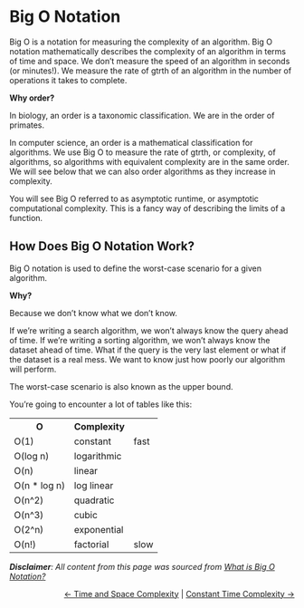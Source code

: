 # Big O Notation

Big O is a notation for measuring the complexity of an algorithm. Big O notation mathematically describes the complexity of an algorithm in terms of time and space. We don’t measure the speed of an algorithm in seconds (or minutes!). We measure the rate of gtrth of an algorithm in the number of operations it takes to complete.

**Why order?**

In biology, an order is a taxonomic classification. We are in the order of primates.

In computer science, an order is a mathematical classification for algorithms. We use Big O to measure the rate of gtrth, or complexity, of algorithms, so algorithms with equivalent complexity are in the same order. We will see below that we can also order algorithms as they increase in complexity.

You will see Big O referred to as asymptotic runtime, or asymptotic computational complexity. This is a fancy way of describing the limits of a function.

## How Does Big O Notation Work?

Big O notation is used to define the worst-case scenario for a given algorithm.

**Why?**

Because we don’t know what we don’t know.

If we’re writing a search algorithm, we won’t always know the query ahead of time. If we’re writing a sorting algorithm, we won’t always know the dataset ahead of time. What if the query is the very last element or what if the dataset is a real mess. We want to know just how poorly our algorithm will perform.

The worst-case scenario is also known as the upper bound.

You’re going to encounter a lot of tables like this:

<table>
  <tr>
    <th>
      O
    </th>
    <th>
      Complexity
    </th>
    <th>
    </th>
  </tr>
  <tr>
    <td>O(1)</td>
    <td>constant</td>
    <td>fast</td>
  </tr>
  <tr>
    <td>O(log n)</td>
    <td>logarithmic</td>
    <td></td>
  </tr>
  <tr>
    <td>O(n)</td>
    <td>linear</td>
    <td></td>
  </tr>
  <tr>
    <td>O(n * log n)</td>
    <td>log linear</td>
    <td></td>
  </tr>
  <tr>
    <td>O(n^2)</td>
    <td>quadratic</td>
    <td></td>
  </tr>
  <tr>
    <td>O(n^3)</td>
    <td>cubic</td>
    <td></td>
  </tr>
  <tr>
    <td>O(2^n)</td>
    <td>exponential</td>
    <td></td>
  </tr>
  <tr>
    <td>O(n!)</td>
    <td>factorial</td>
    <td>slow</td>
  </tr>
</table>

_**Disclaimer**: All content from this page was sourced from [What is Big O Notation?](https://jarednielsen.com/big-o-notation/)_

<div align="right">
  <a href="../time-and-space-complexity/README.md#time-and-space-complexity)"><- Time and Space Complexity</a> | 
  <a href="./constant-time-complexity/README.md#constant-time-complexity">Constant Time Complexity -></a>
</div>